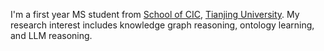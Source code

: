 I'm a first year MS student from [School of CIC](https://cic.tju.edu.cn/), [Tianjing University](https://www.tju.edu.cn/). My research interest includes knowledge graph reasoning, ontology learning, and LLM reasoning.
